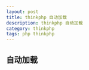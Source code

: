 ```yaml
---
layout: post
title: thinkphp 自动加载
description: thinkphp 自动加载
category: thinkphp
tags: php thinkphp 
---
```


## 自动加载
